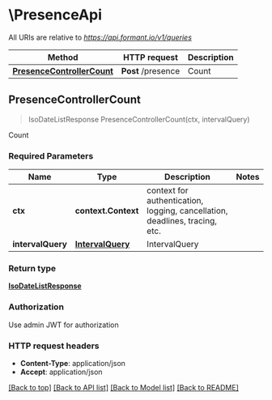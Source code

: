 # \PresenceApi

All URIs are relative to *https://api.formant.io/v1/queries*

Method | HTTP request | Description
------------- | ------------- | -------------
[**PresenceControllerCount**](PresenceApi.md#PresenceControllerCount) | **Post** /presence | Count



## PresenceControllerCount

> IsoDateListResponse PresenceControllerCount(ctx, intervalQuery)

Count

### Required Parameters


Name | Type | Description  | Notes
------------- | ------------- | ------------- | -------------
**ctx** | **context.Context** | context for authentication, logging, cancellation, deadlines, tracing, etc.
**intervalQuery** | [**IntervalQuery**](IntervalQuery.md)| IntervalQuery | 

### Return type

[**IsoDateListResponse**](IsoDateListResponse.md)

### Authorization

Use admin JWT for authorization

### HTTP request headers

- **Content-Type**: application/json
- **Accept**: application/json

[[Back to top]](#) [[Back to API list]](../README.md#documentation-for-api-endpoints)
[[Back to Model list]](../README.md#documentation-for-models)
[[Back to README]](../README.md)

